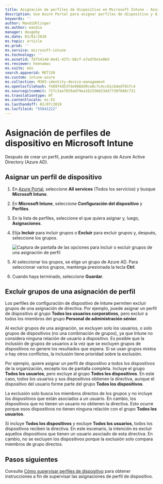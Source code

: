 ```yaml
---
title: Asignación de perfiles de dispositivo en Microsoft Intune - Azure | Microsoft Docs
description: Use Azure Portal para asignar perfiles de dispositivo y directivas a los usuarios y a los dispositivos. Aprenda a excluir grupos de una asignación de perfil en Microsoft InTune.
keywords: ''
author: MandiOhlinger
ms.author: mandia
manager: dougeby
ms.date: 03/01/2018
ms.topic: article
ms.prod: ''
ms.service: microsoft-intune
ms.technology: ''
ms.assetid: f6f5414d-0e41-42fc-b6cf-e7ad76e1e06d
ms.reviewer: heenamac
ms.suite: ems
search.appverid: MET150
ms.custom: intune-azure
ms.collection: M365-identity-device-management
ms.openlocfilehash: f489f4d53fde988dd9ce8c7c4cc61cbded701fc4
ms.sourcegitcommit: 727c3ae7659ad79ea162250d234d7730f840c731
ms.translationtype: HT
ms.contentlocale: es-ES
ms.lasthandoff: 02/07/2019
ms.locfileid: "55841222"
---
```

# <a name="assign-user-and-device-profiles-in-microsoft-intune"></a>Asignación de perfiles de dispositivo en Microsoft Intune

Después de crear un perfil, puede asignarlo a grupos de Azure Active Directory (Azure AD).

## <a name="assign-a-device-profile"></a>Asignar un perfil de dispositivo

1. En [Azure Portal](https://portal.azure.com), seleccione **All services** (Todos los servicios) y busque **Microsoft Intune**.
2. En **Microsoft Intune**, seleccione **Configuración del dispositivo** y **Perfiles**.
3. En la lista de perfiles, seleccione el que quiera asignar y, luego, **Asignaciones**.
4. Elija **Incluir** para incluir grupos o **Excluir** para excluir grupos y, después, seleccione los grupos.  

    ![Captura de pantalla de las opciones para incluir o excluir grupos de una asignación de perfil](./media/group-include-exclude.png)

5. Al seleccionar los grupos, se elige un grupo de Azure AD. Para seleccionar varios grupos, mantenga presionada la tecla **Ctrl**.
6. Cuando haya terminado, seleccione **Guardar**.

## <a name="exclude-groups-from-a-profile-assignment"></a>Excluir grupos de una asignación de perfil

Los perfiles de configuración de dispositivo de Intune permiten excluir grupos de una asignación de directiva. Por ejemplo, puede asignar un perfil de dispositivo al grupo **Todos los usuarios corporativos**, pero excluir a todos los miembros del grupo **Personal de administración sénior**.

Al excluir grupos de una asignación, se excluyen solo los usuarios, o solo grupos de dispositivos (no una combinación de grupos), ya que Intune no considera ninguna relación de usuario a dispositivo. Es posible que la inclusión de grupos de usuarios a la vez que se excluyen grupos de dispositivos no genere los resultados que espera. Si se usan grupos mixtos o hay otros conflictos, la inclusión tiene prioridad sobre la exclusión.

Por ejemplo, quiere asignar un perfil de dispositivo a todos los dispositivos de la organización, excepto los de pantalla completa. Incluye el grupo **Todos los usuarios**, pero excluye al grupo **Todos los dispositivos**. En este caso, todos los usuarios y sus dispositivos obtienen la directiva, aunque el dispositivo del usuario forme parte del grupo **Todos los dispositivos**.

La exclusión solo busca los miembros directos de los grupos y no incluye los dispositivos que están asociados a un usuario. En cambio, los dispositivos que no tienen un usuario no obtienen la directiva. Esto ocurre porque esos dispositivos no tienen ninguna relación con el grupo **Todos los usuarios**.

Si incluye **Todos los dispositivos** y excluye **Todos los usuarios**, todos los dispositivos reciben la directiva. En este escenario, la intención es excluir aquellos dispositivos que tienen un usuario asociado de esta directiva. En cambio, no se excluyen los dispositivos porque la exclusión solo compara miembros de grupo directos.

## <a name="next-steps"></a>Pasos siguientes
Consulte [Cómo supervisar perfiles de dispositivo](device-profile-monitor.md) para obtener instrucciones a fin de supervisar las asignaciones de perfil de dispositivo.

